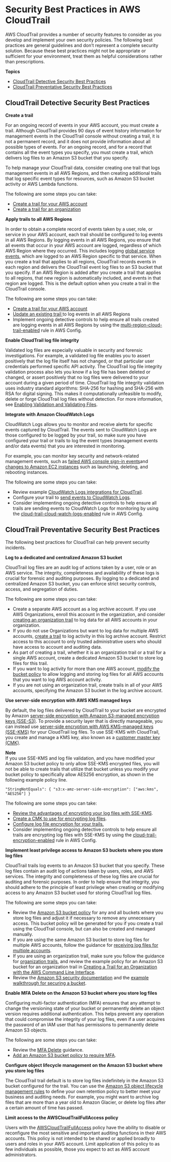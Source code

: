 # Security Best Practices in AWS CloudTrail<a name="best-practices-security"></a>

AWS CloudTrail provides a number of security features to consider as you develop and implement your own security policies\. The following best practices are general guidelines and don’t represent a complete security solution\. Because these best practices might not be appropriate or sufficient for your environment, treat them as helpful considerations rather than prescriptions\.

**Topics**
+ [CloudTrail Detective Security Best Practices](#best-practices-security-detective)
+ [CloudTrail Preventative Security Best Practices](#best-practices-security-preventative)

## CloudTrail Detective Security Best Practices<a name="best-practices-security-detective"></a>

**Create a trail**

For an ongoing record of events in your AWS account, you must create a trail\. Although CloudTrail provides 90 days of event history information for management events in the CloudTrail console without creating a trail, it is not a permanent record, and it does not provide information about all possible types of events\. For an ongoing record, and for a record that contains all the event types you specify, you must create a trail, which delivers log files to an Amazon S3 bucket that you specify\. 

To help manage your CloudTrail data, consider creating one trail that logs management events in all AWS Regions, and then creating additional trails that log specific event types for resources, such as Amazon S3 bucket activity or AWS Lambda functions\.

The following are some steps you can take:
+ [Create a trail for your AWS account](cloudtrail-create-a-trail-using-the-console-first-time.md#creating-a-trail-in-the-console)
+ [Create a trail for an organization](creating-trail-organization.md)

**Apply trails to all AWS Regions**

In order to obtain a complete record of events taken by a user, role, or service in your AWS account, each trail should be configured to log events in all AWS Regions\. By logging events in all AWS Regions, you ensure that all events that occur in your AWS account are logged, regardless of which AWS Region where they occurred\. This includes logging [global service events](cloudtrail-concepts.md#cloudtrail-concepts-global-service-events), which are logged to an AWS Region specific to that service\. When you create a trail that applies to all regions, CloudTrail records events in each region and delivers the CloudTrail event log files to an S3 bucket that you specify\. If an AWS Region is added after you create a trail that applies to all regions, that new region is automatically included, and events in that region are logged\. This is the default option when you create a trail in the CloudTrail console\. 

The following are some steps you can take:
+ [Create a trail for your AWS account](cloudtrail-create-a-trail-using-the-console-first-time.md#creating-a-trail-in-the-console)
+ [Update an existing trail ](cloudtrail-update-a-trail-console.md)to log events in all AWS Regions
+ Implement ongoing detective controls to help ensure all trails created are logging events in all AWS Regions by using the [multi\-region\-cloud\-trail\-enabled](https://docs.aws.amazon.com/config/latest/developerguide/multi-region-cloud-trail-enabled.html) rule in AWS Config\.

**Enable CloudTrail log file integrity**

Validated log files are especially valuable in security and forensic investigations\. For example, a validated log file enables you to assert positively that the log file itself has not changed, or that particular user credentials performed specific API activity\. The CloudTrail log file integrity validation process also lets you know if a log file has been deleted or changed, or assert positively that no log files were delivered to your account during a given period of time\. CloudTrail log file integrity validation uses industry standard algorithms: SHA\-256 for hashing and SHA\-256 with RSA for digital signing\. This makes it computationally unfeasible to modify, delete or forge CloudTrail log files without detection\. For more information, see [Enabling Validation and Validating Files](cloudtrail-log-file-validation-intro.md#cloudtrail-log-file-validation-intro-enabling-and-using)\.

**Integrate with Amazon CloudWatch Logs**

CloudWatch Logs allows you to monitor and receive alerts for specific events captured by CloudTrail\. The events sent to CloudWatch Logs are those configured to be logged by your trail, so make sure you have configured your trail or trails to log the event types \(management events and/or data events\) that you are interested in monitoring\.

For example, you can monitor key security and network\-related management events, such as [failed AWS console sign\-in events](cloudwatch-alarms-for-cloudtrail.md#cloudwatch-alarms-for-cloudtrail-signin)and [changes to Amazon EC2 instances](cloudwatch-alarms-for-cloudtrail.md#cloudwatch-alarms-for-cloudtrail-ec2-instance-changes) such as launching, deleting, and rebooting instances\. 

The following are some steps you can take:
+ Review example [CloudWatch Logs integrations for CloudTrail](cloudwatch-alarms-for-cloudtrail.md)\.
+ Configure your trail to [send events to CloudWatch Logs](monitor-cloudtrail-log-files-with-cloudwatch-logs.md)\.
+ Consider implementing ongoing detective controls to help ensure all trails are sending events to CloudWatch Logs for monitoring by using the [cloud\-trail\-cloud\-watch\-logs\-enabled](https://docs.aws.amazon.com/config/latest/developerguide/cloud-trail-cloud-watch-logs-enabled.html) rule in AWS Config\. 

## CloudTrail Preventative Security Best Practices<a name="best-practices-security-preventative"></a>

The following best practices for CloudTrail can help prevent security incidents\.

**Log to a dedicated and centralized Amazon S3 bucket**

CloudTrail log files are an audit log of actions taken by a user, role or an AWS service\. The integrity, completeness and availability of these logs is crucial for forensic and auditing purposes\. By logging to a dedicated and centralized Amazon S3 bucket, you can enforce strict security controls, access, and segregation of duties\. 

The following are some steps you can take:
+ Create a separate AWS account as a log archive account\. If you use AWS Organizations, enroll this account in the organization, and consider [creating an organization trail](creating-trail-organization.md) to log data for all AWS accounts in your organization\.
+ If you do not use Organizations but want to log data for multiple AWS accounts, [create a trail](cloudtrail-create-a-trail-using-the-console-first-time.md#creating-a-trail-in-the-console) to log activity in this log archive account\. Restrict access to this account to only trusted administrative users who should have access to account and auditing data\.
+ As part of creating a trail, whether it is an organization trail or a trail for a single AWS account, create a dedicated Amazon S3 bucket to store log files for this trail\. 
+ If you want to log activity for more than one AWS account, [modify the bucket policy](cloudtrail-set-bucket-policy-for-multiple-accounts.md) to allow logging and storing log files for all AWS accounts that you want to log AWS account activity\.
+ If you are not using an organization trail, create trails in all of your AWS accounts, specifying the Amazon S3 bucket in the log archive account\.

**Use server\-side encryption with AWS KMS managed keys**

 By default, the log files delivered by CloudTrail to your bucket are encrypted by Amazon [server\-side encryption with Amazon S3\-managed encryption keys \(SSE\-S3\)](https://docs.aws.amazon.com/AmazonS3/latest/dev/UsingServerSideEncryption.html)\. To provide a security layer that is directly manageable, you can instead use [server\-side encryption with AWS KMS–managed keys \(SSE\-KMS\)](https://docs.aws.amazon.com/AmazonS3/latest/dev/UsingKMSEncryption.html) for your CloudTrail log files\. To use SSE\-KMS with CloudTrail, you create and manage a KMS key, also known as a [customer master key \(CMK\)](https://docs.aws.amazon.com/kms/latest/developerguide/concepts.html)\. 

**Note**  
If you use SSE\-KMS and log file validation, and you have modified your Amazon S3 bucket policy to only allow SSE\-KMS encrypted files, you will not be able to create trails that utilize that bucket unless you modify your bucket policy to specifically allow AES256 encryption, as shown in the following example policy line\.  

```
"StringNotEquals": { "s3:x-amz-server-side-encryption": ["aws:kms", "AES256"] } 
```

The following are some steps you can take:
+ [Review the advantages of encrypting your log files with SSE\-KMS](encrypting-cloudtrail-log-files-with-aws-kms.md)\.
+ [Create a CMK to use for encrypting log files](create-kms-key-policy-for-cloudtrail.md)\.
+ [Configure log file encryption for your trails\.](create-kms-key-policy-for-cloudtrail-update-trail.md)
+ Consider implementing ongoing detective controls to help ensure all trails are encrypting log files with SSE\-KMS by using the [cloud\-trail\-encryption\-enabled](https://docs.aws.amazon.com/config/latest/developerguide/cloud-trail-encryption-enabled.html) rule in AWS Config\. 

**Implement least privilege access to Amazon S3 buckets where you store log files**

CloudTrail trails log events to an Amazon S3 bucket that you specify\. These log files contain an audit log of actions taken by users, roles, and AWS services\. The integrity and completeness of these log files are crucial for auditing and forensic purposes\. In order to help ensure that integrity, you should adhere to the principle of least privilege when creating or modifying access to any Amazon S3 bucket used for storing CloudTrail log files\. 

The following are some steps you can take:
+ Review the [Amazon S3 bucket policy](create-s3-bucket-policy-for-cloudtrail.md) for any and all buckets where you store log files and adjust it if necessary to remove any unnecessary access\. This bucket policy will be generated for you if you create a trail using the CloudTrail console, but can also be created and managed manually\.
+ If you are using the same Amazon S3 bucket to store log files for multiple AWS accounts, follow the guidance for [receiving log files for multiple accounts](cloudtrail-receive-logs-from-multiple-accounts.md)\.
+ If you are using an organization trail, make sure you follow the guidance for [organization trails](creating-trail-organization.md), and review the example policy for an Amazon S3 bucket for an organization trail in [Creating a Trail for an Organization with the AWS Command Line Interface](cloudtrail-create-and-update-an-organizational-trail-by-using-the-aws-cli.md)\.
+ Review the [Amazon S3 security documentation](https://docs.aws.amazon.com/AmazonS3/latest/dev/security.html) and the [example walkthrough for securing a bucket](https://docs.aws.amazon.com/AmazonS3/latest/dev/walkthrough1.html)\.

**Enable MFA Delete on the Amazon S3 bucket where you store log files**

Configuring multi\-factor authentication \(MFA\) ensures that any attempt to change the versioning state of your bucket or permanently delete an object version requires additional authentication\. This helps prevent any operation that could compromise the integrity of your log files, even if a user acquires the password of an IAM user that has permissions to permanently delete Amazon S3 objects\.

The following are some steps you can take:
+ Review the [MFA Delete](https://docs.aws.amazon.com/AmazonS3/latest/dev/Versioning.html#MultiFactorAutenticationDelete) guidance\.
+ [Add an Amazon S3 bucket policy to require MFA](https://docs.aws.amazon.com/AmazonS3/latest/dev/example-bucket-policies.html#example-bucket-policies-use-case-7)\.

**Configure object lifecycle management on the Amazon S3 bucket where you store log files**

The CloudTrail trail default is to store log files indefinitely in the Amazon S3 bucket configured for the trail\. You can use the [Amazon S3 object lifecycle management rules](https://docs.aws.amazon.com/AmazonS3/latest/dev/object-lifecycle-mgmt.html) to define your own retention policy to better meet your business and auditing needs\. For example, you might want to archive log files that are more than a year old to Amazon Glacier, or delete log files after a certain amount of time has passed\.

**Limit access to the AWSCloudTrailFullAccess policy**

Users with the [AWSCloudTrailFullAccess](security_iam_id-based-policy-examples.md#grant-custom-permissions-for-cloudtrail-users-full-access) policy have the ability to disable or reconfigure the most sensitive and important auditing functions in their AWS accounts\. This policy is not intended to be shared or applied broadly to users and roles in your AWS account\. Limit application of this policy to as few individuals as possible, those you expect to act as AWS account administrators\.
